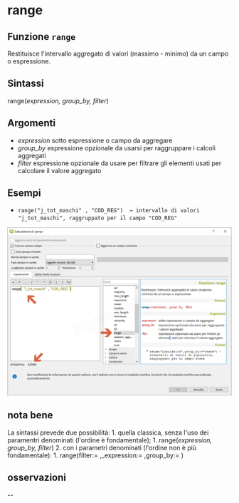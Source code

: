 # range

## Funzione `range`

Restituisce l'intervallo aggregato di valori \(massimo - minimo\) da un campo o espressione.

## Sintassi

range\(_expression, group\_by, filter_\)

## Argomenti

* _expression_ sotto espressione o campo da aggregare
* _group\_by_ espressione opzionale da usarsi per raggruppare i calcoli aggregati
* _filter_ espressione opzionale da usare per filtrare gli elementi usati per calcolare il valore aggregato

## Esempi

* `range("j_tot_maschi" , "COD_REG")  → intervallo di valori "j_tot_maschi", raggruppato per il campo "COD_REG"`

![](../../../.gitbook/assets/range1%20%281%29.png)

## nota bene

La sintassi prevede due possibilità: 1. quella classica, senza l'uso dei paramentri denominati \(l'ordine è fondamentale\); 1. range\(_expression, group\_by, filter_\) 2. con i parametri denominati \(l'ordine non è più fondamentale\): 1. range\(filter:= ,\_expression:= ,group\_by:= \)

## osservazioni

--

